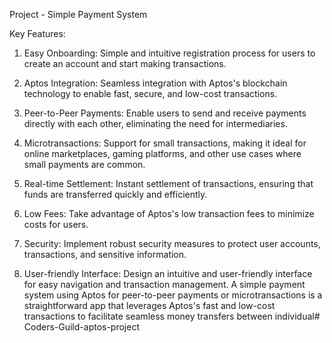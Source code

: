 Project - Simple Payment System

Key Features:

1. Easy Onboarding: Simple and intuitive registration process for users to create an account and start making transactions.

2. Aptos Integration: Seamless integration with Aptos's blockchain technology to enable fast, secure, and low-cost transactions.

3. Peer-to-Peer Payments: Enable users to send and receive payments directly with each other, eliminating the need for intermediaries.

4. Microtransactions: Support for small transactions, making it ideal for online marketplaces, gaming platforms, and other use cases where small payments are common.

5. Real-time Settlement: Instant settlement of transactions, ensuring that funds are transferred quickly and efficiently.

6. Low Fees: Take advantage of Aptos's low transaction fees to minimize costs for users.

7. Security: Implement robust security measures to protect user accounts, transactions, and sensitive information.

8. User-friendly Interface: Design an intuitive and user-friendly interface for easy navigation and transaction management.
A simple payment system using Aptos for peer-to-peer payments or microtransactions is a straightforward app that leverages Aptos's fast and low-cost transactions to facilitate seamless money transfers between individual# Coders-Guild-aptos-project
